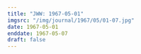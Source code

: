 ```yaml
---
title: "JWW: 1967-05-01"
imgsrc: "/img/journal/1967/05/01-07.jpg"
date: 1967-05-01
enddate: 1967-05-07
draft: false
---
```


<!-- fix pre-formatted input -->
